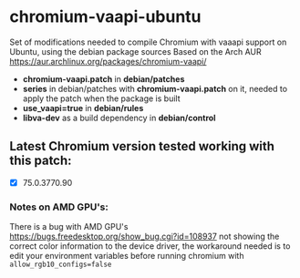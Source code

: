# chromium-vaapi-ubuntu
Set of modifications needed to compile Chromium with vaaapi support on Ubuntu, using the debian package sources
Based on the Arch AUR https://aur.archlinux.org/packages/chromium-vaapi/

- **chromium-vaapi.patch** in **debian/patches**
- **series** in debian/patches with **chromium-vaapi.patch** on it, needed to apply the patch when the package is built
- **use_vaapi=true** in **debian/rules**
- **libva-dev** as a build dependency in **debian/control**

## Latest Chromium version tested working with this patch: 
- [x] 75.0.3770.90 

### Notes on AMD GPU's: 
There is a bug with AMD GPU's https://bugs.freedesktop.org/show_bug.cgi?id=108937 not showing the correct color information to the device driver, the workaround needed is to edit your environment variables before running chromium with ```allow_rgb10_configs=false```
